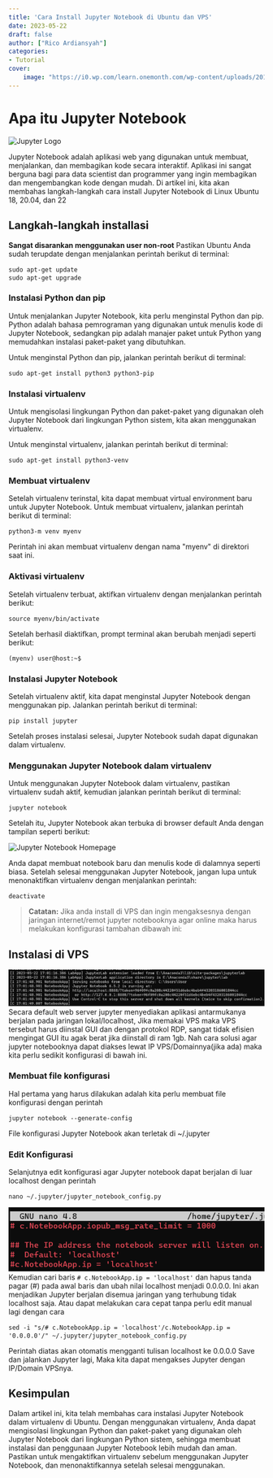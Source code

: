 ```yaml
---
title: 'Cara Install Jupyter Notebook di Ubuntu dan VPS'
date: 2023-05-22
draft: false
author: ["Rico Ardiansyah"]
categories:
- Tutorial
cover:
    image: "https://i0.wp.com/learn.onemonth.com/wp-content/uploads/2019/07/image3-1.png?w=756&ssl=1"
---
```


# Apa itu Jupyter Notebook
![Jupyter Logo](https://upload.wikimedia.org/wikipedia/commons/thumb/3/38/Jupyter_logo.svg/207px-Jupyter_logo.svg.png)

Jupyter Notebook adalah aplikasi web yang digunakan untuk membuat, menjalankan, dan membagikan kode secara interaktif. Aplikasi ini sangat berguna bagi para data scientist dan programmer yang ingin membagikan dan mengembangkan kode dengan mudah. Di artikel ini, kita akan membahas langkah-langkah cara install Jupyter Notebook di Linux Ubuntu 18, 20.04, dan 22

## Langkah-langkah installasi

**Sangat disarankan menggunakan user non-root**
Pastikan Ubuntu Anda sudah terupdate dengan menjalankan perintah berikut di terminal:

```
sudo apt-get update
sudo apt-get upgrade
```

### Instalasi Python dan pip

Untuk menjalankan Jupyter Notebook, kita perlu menginstal Python dan pip. Python adalah bahasa pemrograman yang digunakan untuk menulis kode di Jupyter Notebook, sedangkan pip adalah manajer paket untuk Python yang memudahkan instalasi paket-paket yang dibutuhkan.

Untuk menginstal Python dan pip, jalankan perintah berikut di terminal:

```
sudo apt-get install python3 python3-pip
```

### Instalasi virtualenv

Untuk mengisolasi lingkungan Python dan paket-paket yang digunakan oleh Jupyter Notebook dari lingkungan Python sistem, kita akan menggunakan virtualenv.

Untuk menginstal virtualenv, jalankan perintah berikut di terminal:

```
sudo apt-get install python3-venv
```

### Membuat virtualenv

Setelah virtualenv terinstal, kita dapat membuat virtual environment baru untuk Jupyter Notebook. Untuk membuat virtualenv, jalankan perintah berikut di terminal:

```
python3-m venv myenv
```

Perintah ini akan membuat virtualenv dengan nama "myenv" di direktori saat ini.

### Aktivasi virtualenv

Setelah virtualenv terbuat, aktifkan virtualenv dengan menjalankan perintah berikut:

```
source myenv/bin/activate
```

Setelah berhasil diaktifkan, prompt terminal akan berubah menjadi seperti berikut:

```
(myenv) user@host:~$
```

### Instalasi Jupyter Notebook

Setelah virtualenv aktif, kita dapat menginstal Jupyter Notebook dengan menggunakan pip. Jalankan perintah berikut di terminal:

```
pip install jupyter
```

Setelah proses instalasi selesai, Jupyter Notebook sudah dapat digunakan dalam virtualenv.

### Menggunakan Jupyter Notebook dalam virtualenv

Untuk menggunakan Jupyter Notebook dalam virtualenv, pastikan virtualenv sudah aktif, kemudian jalankan perintah berikut di terminal:

```
jupyter notebook
```

Setelah itu, Jupyter Notebook akan terbuka di browser default Anda dengan tampilan seperti berikut:

![Jupyter Notebook Homepage](https://docs.jupyter.org/en/latest/_images/tryjupyter_file.png)

Anda dapat membuat notebook baru dan menulis kode di dalamnya seperti biasa. Setelah selesai menggunakan Jupyter Notebook, jangan lupa untuk menonaktifkan virtualenv dengan menjalankan perintah:

```
deactivate
```

> **Catatan:**  Jika anda install di VPS dan ingin mengaksesnya dengan jaringan internet/remot jupyter notebooknya agar online maka harus melakukan konfigurasi tambahan dibawah ini:

## Instalasi di VPS

![default](https://raw.githubusercontent.com/0xricoard/hugo-blog/main/static/img/defaultjupyter.png)
Secara default web server jupyter menyediakan aplikasi antarmukanya berjalan pada jaringan lokal/localhost, Jika memakai VPS maka VPS tersebut harus diinstal GUI dan dengan protokol RDP, sangat tidak efisien mengingat GUI itu agak berat jika diinstall di ram 1gb. Nah cara solusi agar jupyter notebooknya dapat diakses lewat IP VPS/Domainnya(jika ada) maka kita perlu sedikit konfigurasi di bawah ini.

### Membuat file konfigurasi

Hal pertama yang harus dilakukan adalah kita perlu membuat file konfigurasi dengan perintah
```
jupyter notebook --generate-config
```
File konfigurasi Jupyter Notebook akan terletak di ~/.jupyter

### Edit Konfigurasi
Selanjutnya edit konfigurasi agar Jupyter notebook dapat berjalan di luar localhost dengan perintah
```
nano ~/.jupyter/jupyter_notebook_config.py
```
![Jupyter Config](https://raw.githubusercontent.com/0xricoard/hugo-blog/main/static/img/jupyter%20config.png)
Kemudian cari baris `# c.NotebookApp.ip = 'localhost'` dan hapus tanda pagar (#) pada awal baris dan ubah nilai localhost menjadi 0.0.0.0. Ini akan menjadikan Jupyter berjalan disemua jaringan yang terhubung tidak localhost saja.
Atau dapat melakukan cara cepat tanpa perlu edit manual lagi dengan cara
```
sed -i "s/# c.NotebookApp.ip = 'localhost'/c.NotebookApp.ip = '0.0.0.0'/" ~/.jupyter/jupyter_notebook_config.py
```
Perintah diatas akan otomatis mengganti tulisan localhost ke 0.0.0.0
Save dan jalankan Jupyter lagi,
Maka kita dapat mengakses Jupyter dengan IP/Domain VPSnya.
## Kesimpulan

Dalam artikel ini, kita telah membahas cara instalasi Jupyter Notebook dalam virtualenv di Ubuntu. Dengan menggunakan virtualenv, Anda dapat mengisolasi lingkungan Python dan paket-paket yang digunakan oleh Jupyter Notebook dari lingkungan Python sistem, sehingga membuat instalasi dan penggunaan Jupyter Notebook lebih mudah dan aman. Pastikan untuk mengaktifkan virtualenv sebelum menggunakan Jupyter Notebook, dan menonaktifkannya setelah selesai menggunakan.
